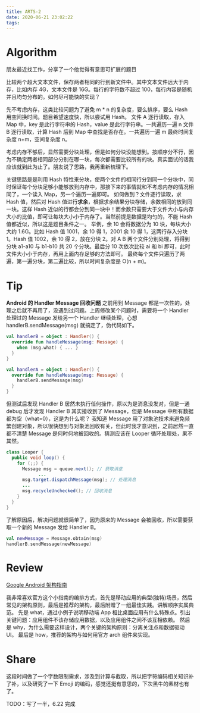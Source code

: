 ```yaml
---
title: ARTS-2
date: 2020-06-21 23:02:22
tags:
---
```


# Algorithm

朋友最近找工作，分享了一个他觉得有意思可扩展的题目

比较两个超大文本文件，保存两者相同的行到新文件中。其中文本文件远大于内存，比如内存 4G，文本文件是 16G。每行的字符数不超过 100，每行内容是随机并且均匀分布的。如何尽可能快的实现？

先不考虑内存，这类比较问题为了避免 m * n 的复杂度，要么排序，要么 Hash 用空间换时间。题目希望速度快，所以尝试用 Hash。
文件 A 逐行读取，存入 Map 中，key 是此行字符串的 Hash，value 是此行字符串。一共遍历一遍 n
文件 B 逐行读取，计算 Hash 后到 Map 中查找是否存在。一共遍历一遍 m
最终时间复杂度 n+m，空间复杂度 n。

考虑内存不够后，显然需要分块处理，但是如何分块没能想到。按顺序分不行，因为不确定两者相同部分分别在哪一块，每次都需要比较所有的块。真实面试的话我应该就到此为止了。朋友说了思路，我再重新梳理下。

关键思路是是利用 Hash 特性来分块，使两个文件的相同行分到同一个分块中，同时保证每个分块足够小能够放到内存中，那接下来的事情就和不考虑内存的情况相同了，一个读入 Map，另一个遍历一遍即可。
如何做到？文件逐行读取，求 Hash 值，然后对 Hash 值进行**求余**，根据求余结果分块存储，余数相同的放到同一块。这样 Hash 近似的行都会分到同一块中！而余数只需要大于文件大小与内存大小的比值，即可让每块大小小于内存了。当然前提是数据是均匀的，不能 Hash 值都近似，所以这是题目条件之一。
举例，余 10 会将数据分为 10 块，每块大小大约 1.6G。比如 Hash 值 1001，余 10 得 1，2001 余 10 得 1，这两行存入分块 1。Hash 值 1002，余 10 得 2，放在分块 2。对 A B 两个文件分别处理，将得到分块 a1-a10 与 b1-b10 共 20 个分块。最后分 10 次依次比较 ai 和 bi 即可，此时文件大小小于内存，再用上面内存足够的方法即可。
最终每个文件只遍历了两遍，第一遍分块，第二遍比较，所以时间复杂度是 O(n + m)。

# Tip

**Android 的 Handler Message 回收问题**
之前用到 Message 都是一次性的，处理之后就不再用了，没遇到过问题。上周修改某个问题时，需要将一个 Handler 处理过的 Message 发给另一个 Handler 继续处理，心想 handlerB.sendMessage(msg) 就搞定了，伪代码如下。

``` Kotlin
val handlerB = object : Handler() { 
  override fun handleMessage(msg: Message) {
    when (msg.what) { ... }
  }
}

val handlerA = object : Handler() {
  override fun handleMessage(msg: Message) {
    handlerB.sendMessage(msg)
  }
}
```

但测试后发现  Handler B 居然未执行任何操作，原以为是消息没发对，但是一通 debug 后才发现 Handler B 其实接收到了 Message，但是 Message 中所有数据都为空（what=0），这是为什么呢？
我知道 Message 用了对象池技术来避免频繁创建对象，所以很快想到与对象池回收有关，但此时我才意识到，之前居然一直都不清楚 Message 是何时何地被回收的。猜测应该在 Looper 循环处理处，果不其然。

``` Java
class Looper {
  public void loop() {
    for (;;) {
      Message msg = queue.next(); // 获取消息
			...      
      msg.target.dispatchMessage(msg); // 处理消息
      ... 
      msg.recycleUnchecked(); // 回收消息
    }
  }
}
```

了解原因后，解决问题就很简单了，因为原来的 Message 会被回收，所以需要获取一个新的 Message 发给 Handler B。

``` Kotlin
val newMessage = Message.obtain(msg)
handlerB.sendMessage(newMessage)
```



# Review

[Google Android 架构指南](https://developer.android.com/jetpack/docs/guide)

我非常喜欢官方这个小指南的编排方式，首先是移动应用的典型(独特)场景，然后常见的架构原则，最后是推荐的架构，最后附赠了一组最佳实践。讲解顺序实属典范。
先是 what，通过小例子说明移动端 App 相比桌面应用有什么特殊点。引出关键问题：应用组件不该存储应用数据，以及应用组件之间不该互相依赖。
然后是 why，为什么需要这样设计，两个关键的架构原则：分离关注点和数据驱动 UI。
最后是 how，推荐的架构与如何用官方 arch 组件来实现。

# Share

这段时间做了一个字数限制需求，涉及到计算与截取，所以把字符编码相关知识补了补，以及研究了一下 Emoji 的编码，感觉还挺有意思的，下次黑牛的素材也有了。

TODO：写了一半，6.22 完成